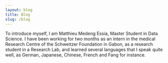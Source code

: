 ```yaml
---
layout: blog
title: Blog
slug: /blog
---
```


To introduce myself, I am Matthieu Medeng Essia, Master Student in Data Science. I have been working for two months as an intern in the medical Research Centre of the Schweitzer Foundation in Gabon, as a research student in a Research Lab, and learned several languages that I speak quite well, as German, Japanese, Chinese, French and Fang for instance.
<br />
